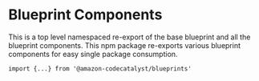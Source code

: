 # Blueprint Components

This is a top level namespaced re-export of the base blueprint and all the blueprint components. This npm package re-exports various blueprint components for easy single package consumption.
```
import {...} from '@amazon-codecatalyst/blueprints'
```
